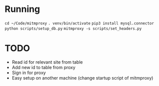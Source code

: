 # Running
`cd ~/Code/mitmproxy`
`. venv/bin/activate`
`pip3 install mysql.connector`
`python scripts/setup_db.py`
`mitmproxy -s scripts/set_headers.py`

# TODO
- Read id for relevant site from table
- Add new id to table from proxy
- Sign in for proxy
- Easy setup on another machine (change startup script of mitmproxy)
